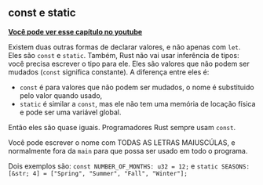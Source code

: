 ## const e static

**[Você pode ver esse capítulo no youtube](https://youtu.be/Ky3HqkWUcI0)**

Existem duas outras formas de declarar valores, e não apenas com `let`. Eles são `const` e `static`. Também, Rust não vai usar inferência de tipos: você precisa escrever o tipo para ele. Eles são valores que não podem ser mudados (`const` significa constante). A diferença entre eles é:

- `const` é para valores que não podem ser mudados, o nome é substituido pelo valor quando usado,
- `static` é similar a `const`, mas ele não tem uma memória de locação física e pode ser uma variável global.

Então eles são quase iguais. Programadores Rust sempre usam `const`.

Você pode escrever o nome com TODAS AS LETRAS MAIUSCÚLAS, e normalmente fora da `main` para que possa ser usado em todo o programa.

Dois exemplos são: `const NUMBER_OF_MONTHS: u32 = 12;` e `static SEASONS: [&str; 4] = ["Spring", "Summer", "Fall", "Winter"];`

